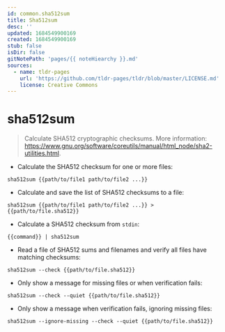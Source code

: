 ```yaml
---
id: common.sha512sum
title: Sha512sum
desc: ''
updated: 1684549900169
created: 1684549900169
stub: false
isDir: false
gitNotePath: 'pages/{{ noteHiearchy }}.md'
sources:
  - name: tldr-pages
    url: 'https://github.com/tldr-pages/tldr/blob/master/LICENSE.md'
    license: Creative Commons
---
```

# sha512sum

> Calculate SHA512 cryptographic checksums.
> More information: <https://www.gnu.org/software/coreutils/manual/html_node/sha2-utilities.html>.

- Calculate the SHA512 checksum for one or more files:

`sha512sum {{path/to/file1 path/to/file2 ...}}`

- Calculate and save the list of SHA512 checksums to a file:

`sha512sum {{path/to/file1 path/to/file2 ...}} > {{path/to/file.sha512}}`

- Calculate a SHA512 checksum from `stdin`:

`{{command}} | sha512sum`

- Read a file of SHA512 sums and filenames and verify all files have matching checksums:

`sha512sum --check {{path/to/file.sha512}}`

- Only show a message for missing files or when verification fails:

`sha512sum --check --quiet {{path/to/file.sha512}}`

- Only show a message when verification fails, ignoring missing files:

`sha512sum --ignore-missing --check --quiet {{path/to/file.sha512}}`

